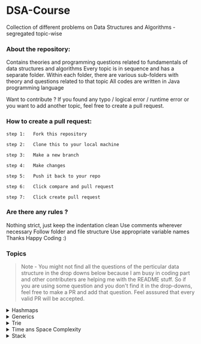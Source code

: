 # DSA-Course

Collection of different problems on Data Structures and Algorithms - segregated topic-wise

### About the repository:

Contains theories and programming questions related to fundamentals of data structures and
algorithms Every topic is in sequence and has a separate folder. Within each folder, there are
various sub-folders with theory and questions related to that topic All codes are written in Java
programming language

Want to contribute ? If you found any typo / logical error / runtime error or you want to add
another topic, feel free to create a pull request.

### How to create a pull request:

```
step 1:   Fork this repository

step 2:   Clone this to your local machine

step 3:   Make a new branch

step 4:   Make changes

step 5:   Push it back to your repo

step 6:   Click compare and pull request

step 7:   Click create pull request
```

### Are there any rules ?

Nothing strict, just keep the indentation clean Use comments wherever necessary Follow folder and
file structure Use appropriate variable names Thanks Happy Coding :)

### Topics

> Note - You might not find all the questions of the perticular data structure in the drop downs below because I am busy in coding part and other contributers are helping me with the README stuff. So if you are using some question and you don't find it in the drop-downs, feel free to make a PR and add that question. Feel asssured that every valid PR will be accepted.

<details>
  <summary>Hashmaps</summary>
  <a href="https://github.com/SohamRatnaparkhi/DSA-Course/blob/master/hashmaps/ConsecutiveZeroSum.java">Longest consecutive zero sum subarray</a> <br>
  <a href="https://github.com/SohamRatnaparkhi/DSA-Course/blob/master/hashmaps/Intersection.java">Print intersection of two arrays</a> <br>
  <a href="https://github.com/SohamRatnaparkhi/DSA-Course/blob/master/hashmaps/KDifference.java">KDifference</a> <br>
  <a href="https://github.com/SohamRatnaparkhi/DSA-Course/blob/master/hashmaps/LongestSeq.java">Print longest consecutive sequence of numbers</a> <br>
  <a href="https://github.com/SohamRatnaparkhi/DSA-Course/blob/master/hashmaps/MaxFreq.java">Print highest frequency of a number in an array</a> <br>
  <a href="https://github.com/SohamRatnaparkhi/DSA-Course/blob/master/hashmaps/Pair0Sum.java">Print total amount of pairs of zeros</a> <br>
  <a href="https://github.com/SohamRatnaparkhi/DSA-Course/blob/master/hashmaps/UniqueChars.java">Print unique chars from string with duplicates</a> <br>
</details>
<details>
  <summary>Generics</summary>
  <a href="https://github.com/SohamRatnaparkhi/DSA-Course/blob/master/generics/Calculator.java">Calculator Program</a><br>
  <a href="https://github.com/SohamRatnaparkhi/DSA-Course/blob/master/generics/Number.java">Number in java</a><br>   
</details>
<details>
<summary>Trie</summary>
<a href="https://github.com/SohamRatnaparkhi/DSA-Course/blob/master/Trie/Trie.java">Trie</a><br>
<a href="https://github.com/SohamRatnaparkhi/DSA-Course/blob/master/Trie/TrieNode.java">Trie Node</a><br>
<a href="https://github.com/SohamRatnaparkhi/DSA-Course/blob/master/Trie/TrieUser.java">Trie User</a>
</details>
<details>
<summary>Time ans Space Complexity</summary>
<a href="https://github.com/SohamRatnaparkhi/DSA-Course/blob/master/TimeAndSpace/CountFreq.java">Count Freq</a><br>
<a href="https://github.com/SohamRatnaparkhi/DSA-Course/blob/master/TimeAndSpace/RotateArray.java">Rotate Array</a><br>
<a href="https://github.com/SohamRatnaparkhi/DSA-Course/blob/master/TimeAndSpace/Solution.java">Solution</a><br>
<a href="https://github.com/SohamRatnaparkhi/DSA-Course/blob/master/TimeAndSpace/TripletSum.java">Triplet Sum</a>
</details>
<details>
<summary>Stack</summary>
<a href="https://github.com/SohamRatnaparkhi/DSA-Course/blob/master/Stack/Stack.java">Stack</a><br>
<a href="https://github.com/SohamRatnaparkhi/DSA-Course/blob/master/Stack/BracketRemove.java"></a><br>
<a href="https://github.com/SohamRatnaparkhi/DSA-Course/blob/master/Stack/BracketRreversal.java"></a><br>
<a href="https://github.com/SohamRatnaparkhi/DSA-Course/blob/master/Stack/BracketsBalance.java"></a><br>
<a href="https://github.com/SohamRatnaparkhi/DSA-Course/blob/master/Stack/Node.java"></a><br>
<a href="https://github.com/SohamRatnaparkhi/DSA-Course/blob/master/Stack/RedundantBracketes.java"></a><br>
<a href="https://github.com/SohamRatnaparkhi/DSA-Course/blob/master/Stack/StockSpan.java"></a>
</details>
